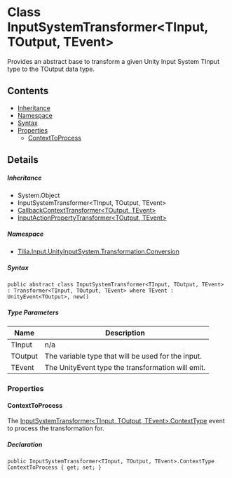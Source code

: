 # Class InputSystemTransformer<TInput, TOutput, TEvent>

Provides an abstract base to transform a given Unity Input System TInput type to the TOutput data type.

## Contents

* [Inheritance]
* [Namespace]
* [Syntax]
* [Properties]
  * [ContextToProcess]

## Details

##### Inheritance

* System.Object
* InputSystemTransformer<TInput, TOutput, TEvent>
* [CallbackContextTransformer<TOutput, TEvent>]
* [InputActionPropertyTransformer<TOutput, TEvent>]

##### Namespace

* [Tilia.Input.UnityInputSystem.Transformation.Conversion]

##### Syntax

```
public abstract class InputSystemTransformer<TInput, TOutput, TEvent> : Transformer<TInput, TOutput, TEvent> where TEvent : UnityEvent<TOutput>, new()
```

##### Type Parameters

| Name | Description |
| --- | --- |
| TInput | n/a |
| TOutput | The variable type that will be used for the input. |
| TEvent | The UnityEvent type the transformation will emit. |

### Properties

#### ContextToProcess

The [InputSystemTransformer<TInput, TOutput, TEvent>.ContextType] event to process the transformation for.

##### Declaration

```
public InputSystemTransformer<TInput, TOutput, TEvent>.ContextType ContextToProcess { get; set; }
```

[CallbackContextTransformer<TOutput, TEvent>]: CallbackContextTransformer-2.md
[InputActionPropertyTransformer<TOutput, TEvent>]: InputActionPropertyTransformer-2.md
[Tilia.Input.UnityInputSystem.Transformation.Conversion]: README.md
[InputSystemTransformer<TInput, TOutput, TEvent>.ContextType]: InputSystemTransformer-3.ContextType.md
[InputSystemTransformer.ContextType]: InputSystemTransformer-3.ContextType.md
[Inheritance]: #Inheritance
[Namespace]: #Namespace
[Syntax]: #Syntax
[Properties]: #Properties
[ContextToProcess]: #ContextToProcess
